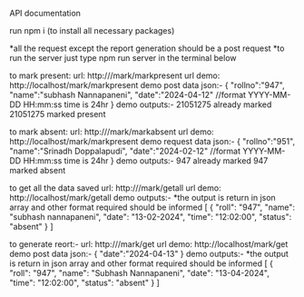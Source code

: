 API documentation

run npm i (to install all necessary packages)

*all the request except the report generation should be a post request
*to run the server just type npm run server in the terminal below


to mark present:
    url: http://<host>/mark/markpresent
    url demo: http://localhost/mark/markpresent
    demo post data json:-
        {
            "rollno":"947",
            "name":"subhash Nannapaneni",
            "date":"2024-04-12" //format YYYY-MM-DD HH:mm:ss time is 24hr
        }
    demo outputs:-
        21051275 already marked
        21051275 marked present


to mark absent:
    url: http://<host>/mark/markabsent
    url demo: http://localhost/mark/markpresent
    demo request data json:-
        {
            "rollno":"951",
            "name":"Srinadh Doppalapudi",
            "date":"2024-02-12" //format YYYY-MM-DD HH:mm:ss time is 24hr
        }
    demo outputs:-
        947 already marked
        947 marked absent

to get all the data saved
    url: http://<host>/mark/getall
    url demo: http://localhost/mark/getall
    demo outputs:-
        *the output is return in json array and other format required should be informed
        [
            {
                "roll": "947",
                "name": "subhash nannapaneni",
                "date": "13-02-2024",
                "time": "12:02:00",
                "status": "absent"
            }
        ]


to generate reort:-
    url: http://<host>/mark/get
    url demo: http://localhost/mark/get
    demo post data json:-
        {
            "date":"2024-04-13"
        }
    demo outputs:-
        *the output is return in json array and other format required should be informed
        [
            {
                "roll": "947",
                "name": "Subhash Nannapaneni",
                "date": "13-04-2024",
                "time": "12:02:00",
                "status": "absent"
            }
        ]


